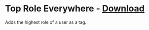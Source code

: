 # Top Role Everywhere - [Download](https://raw.githubusercontent.com/mwittrien/BetterDiscordAddons/master/Plugins/TopRoleEverywhere/TopRoleEverywhere.plugin.js)

Adds the highest role of a user as a tag.
